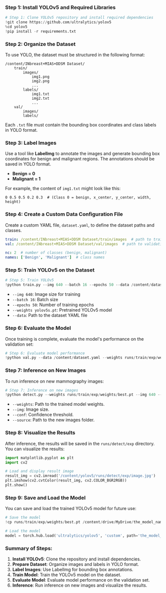 ### **Step 1: Install YOLOv5 and Required Libraries**

```python
# Step 1: Clone YOLOv5 repository and install required dependencies
!git clone https://github.com/ultralytics/yolov5
%cd yolov5
!pip install -r requirements.txt
```

### **Step 2: Organize the Dataset**

To use YOLO, the dataset must be structured in the following format:

```
/content/INbreast+MIAS+DDSM Dataset/
    train/
        images/
            img1.png
            img2.png
            ...
        labels/
            img1.txt
            img2.txt
            ...
    val/
        images/
        labels/
```

Each `.txt` file must contain the bounding box coordinates and class labels in YOLO format.

### **Step 3: Label Images**

Use a tool like **LabelImg** to annotate the images and generate bounding box coordinates for benign and malignant regions. The annotations should be saved in YOLO format.

- **Benign = 0**
- **Malignant = 1**

For example, the content of `img1.txt` might look like this:
```
0 0.5 0.5 0.2 0.3  # (Class 0 = benign, x_center, y_center, width, height)
```

### **Step 4: Create a Custom Data Configuration File**

Create a custom YAML file, `dataset.yaml`, to define the dataset paths and classes.

```yaml
train: /content/INbreast+MIAS+DDSM Dataset/train/images  # path to training images
val: /content/INbreast+MIAS+DDSM Dataset/val/images  # path to validation images

nc: 2  # number of classes (benign, malignant)
names: ['Benign', 'Malignant']  # class names
```

### **Step 5: Train YOLOv5 on the Dataset**

```python
# Step 5: Train YOLOv5
!python train.py --img 640 --batch 16 --epochs 50 --data /content/dataset.yaml --weights yolov5s.pt --cache
```

- `--img 640`: Image size for training
- `--batch 16`: Batch size
- `--epochs 50`: Number of training epochs
- `--weights yolov5s.pt`: Pretrained YOLOv5 model
- `--data`: Path to the dataset YAML file

### **Step 6: Evaluate the Model**

Once training is complete, evaluate the model's performance on the validation set:

```python
# Step 6: Evaluate model performance
!python val.py --data /content/dataset.yaml --weights runs/train/exp/weights/best.pt --img 640
```

### **Step 7: Inference on New Images**

To run inference on new mammography images:

```python
# Step 7: Inference on new images
!python detect.py --weights runs/train/exp/weights/best.pt --img 640 --conf 0.25 --source /path_to_new_images/
```

- `--weights`: Path to the trained model weights.
- `--img`: Image size.
- `--conf`: Confidence threshold.
- `--source`: Path to the new images folder.

### **Step 8: Visualize the Results**

After inference, the results will be saved in the `runs/detect/exp` directory. You can visualize the results:

```python
import matplotlib.pyplot as plt
import cv2

# Load and display result image
result_img = cv2.imread('/content/yolov5/runs/detect/exp/image.jpg')
plt.imshow(cv2.cvtColor(result_img, cv2.COLOR_BGR2RGB))
plt.show()
```

### **Step 9: Save and Load the Model**

You can save and load the trained YOLOv5 model for future use:

```python
# Save the model
!cp runs/train/exp/weights/best.pt /content/drive/MyDrive/the_model_name.pt

# Load the model
model = torch.hub.load('ultralytics/yolov5', 'custom', path='the_model_name.pt')
```

### **Summary of Steps**:
1. **Install YOLOv5**: Clone the repository and install dependencies.
2. **Prepare Dataset**: Organize images and labels in YOLO format.
3. **Label Images**: Use LabelImg for bounding box annotations.
4. **Train Model**: Train the YOLOv5 model on the dataset.
5. **Evaluate Model**: Evaluate model performance on the validation set.
6. **Inference**: Run inference on new images and visualize the results.
